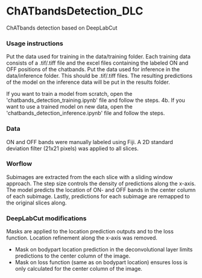 # ChATbandsDetection_DLC
ChATbands detection based on DeepLabCut

### Usage instructions
Put the data used for training in the data/training folder. Each training data consists of a .tif/.tiff file and the excel files containing the labeled ON and OFF positions of the chatbands.
Put the data used for inference in the data/inference folder. This should be .tif/.tiff files.
The resulting predictions of the model on the inference data will be put in the results folder.

If you want to train a model from scratch, open the 'chatbands_detection_training.ipynb' file and follow the steps. 
4b. If you want to use a trained model on new data, open the 'chatbands_detection_inference.ipynb' file and follow the steps. 

### Data
ON and OFF bands were manually labeled using Fiji. A 2D standard deviation filter (21x21 pixels) was applied to all slices.

### Worflow
Subimages are extracted from the each slice with a sliding window approach. The step size controls the density of predictions along the x-axis. The model predicts the location of ON- and OFF bands in the center column of each subimage. Lastly, predictions for each subimage are remapped to the original slices along. 

### DeepLabCut modifications
Masks are applied to the location prediction outputs and to the loss function. Location refinement along the x-axis was removed.  
- Mask on bodypart location prediction in the deconvolutional layer limits predictions to the center column of the image. 
- Mask on loss function (same as on bodypart location) ensures loss is only calculated for the center column of the image. 

